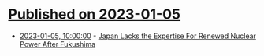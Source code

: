 # [Published on 2023-01-05](index.md)

* [2023-01-05, 10:00:00](https://hardware.slashdot.org/story/23/01/05/0241255/japan-lacks-the-expertise-for-renewed-nuclear-power-after-fukushima?utm_source=rss1.0mainlinkanon&utm_medium=feed) - [Japan Lacks the Expertise For Renewed Nuclear Power After Fukushima](https://hardware.slashdot.org/story/23/01/05/0241255/japan-lacks-the-expertise-for-renewed-nuclear-power-after-fukushima?utm_source=rss1.0mainlinkanon&utm_medium=feed)

